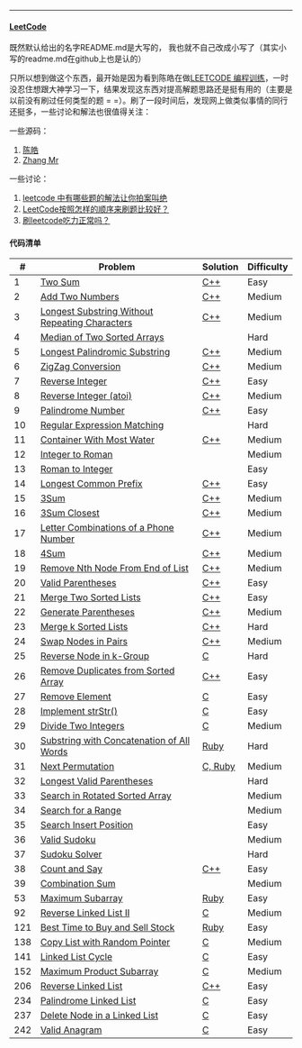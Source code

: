 
---
#### [LeetCode](https://leetcode.com/problemset/algorithms/)

既然默认给出的名字README.md是大写的， 我也就不自己改成小写了（其实小写的readme.md在github上也是认的）

只所以想到做这个东西，最开始是因为看到陈皓在做[LEETCODE 编程训练](http://www.coolshell.cn/articles/12052.html)，一时没忍住想跟大神学习一下，结果发现这东西对提高解题思路还是挺有用的（主要是以前没有刷过任何类型的题 =  =）。刷了一段时间后，发现网上做类似事情的同行还挺多，一些讨论和解法也很值得关注：

一些源码：

1. [陈皓](https://github.com/haoel/leetcode)
2. [Zhang Mr](https://github.com/gzwl/leetcode)

一些讨论：

1. [leetcode 中有哪些题的解法让你拍案叫绝](https://www.zhihu.com/question/35485418)
2. [LeetCode按照怎样的顺序来刷题比较好？](https://www.zhihu.com/question/36738189)
3. [刷leetcode吃力正常吗？](https://www.zhihu.com/question/31092580)

#### 代码清单

|#   | Problem   | Solution | Difficulty	|
|--	 |--		 |--		|--             |
|1	 | [Two Sum](https://leetcode.com/problems/two-sum)  | [C++](algorithms/two-sum) | Easy |
|2	 | [Add Two Numbers](https://leetcode.com/problems/add-two-numbers) | [C++](algorithms/add-two-numbers) | Medium |
|3   | [Longest Substring Without Repeating Characters](https://leetcode.com/problems/longest-substring-without-repeating-characters)| [C++](algorithms/longest-substring-without-repeating-characters) | Medium |
|4   | [Median of Two Sorted Arrays](https://leetcode.com/problems/median-of-two-sorted-arrays) | | Hard |
|5   | [Longest Palindromic Substring](https://leetcode.com/problems/longest-palindromic-substring)| [C++](algorithms/longest-palindromic-substring) | Medium |
|6   | [ZigZag Conversion](https://leetcode.com/problems/zigzag-conversion)| [C++](algorithms/zigzag-conversion) | Medium |
|7   | [Reverse Integer](https://leetcode.com/problems/reverse-integer)| [C++](algorithms/reverse-integer) | Easy |
|8   | [Reverse Integer (atoi)](https://leetcode.com/problems/string-to-integer-atoi)| [C++](algorithms/string-to-integer-atoi) | Medium |
|9   | [Palindrome Number ](https://leetcode.com/problems/palindrome-number)| [C++](algorithms/palindrome-number) | Easy |
|10  | [Regular Expression Matching](https://leetcode.com/problems/regular-expression-matching) | | Hard |
|11  | [Container With Most Water](https://leetcode.com/problems/container-with-most-water)| [C++](algorithms/container-with-most-water) | Medium |
|12  | [Integer to Roman](https://leetcode.com/problems/integer-to-roman)|  | Medium |
|13  | [Roman to Integer](https://leetcode.com/problems/roman-to-integer)|  | Easy |
|14  | [Longest Common Prefix](https://leetcode.com/problems/longest-common-prefix)| [C++](algorithms/longest-common-prefix) | Easy |
|15  | [3Sum](https://leetcode.com/problems/3sum)| [C++](algorithms/3sum) | Medium |
|16  | [3Sum Closest](https://leetcode.com/problems/3sum-closest)| [C++](algorithms/3sum-closest) | Medium |
|17  | [Letter Combinations of a Phone Number](https://leetcode.com/problems/letter-combinations-of-a-phone-number)| [C++](algorithms/letter-combinations-of-a-phone-number) | Medium |
|18	 | [4Sum](https://leetcode.com/problems/4sum) | [C++](algorithms/4sum)| Medium	|
|19  | [Remove Nth Node From End of List](https://leetcode.com/problems/remove-nth-node-from-end-of-list) | [C++](algorithms/remove-nth-node-from-end-of-list) | Medium |
|20  | [Valid Parentheses](https://leetcode.com/problems/valid-parentheses)| [C++](algorithms/valid-parentheses) | Easy |
|21  | [Merge Two Sorted Lists](https://leetcode.com/problems/merge-two-sorted-lists)| [C++](algorithms/merge-two-sorted-lists) | Easy |
|22	 | [Generate Parentheses](https://leetcode.com/problems/generate-parentheses) | [C++](algorithms/generate-parentheses) | Medium |
|23	 | [Merge k Sorted Lists](https://leetcode.com/problems/merge-k-sorted-lists)  | [C++](algorithms/merge-k-sorted-lists) | Hard |
|24	 | [Swap Nodes in Pairs](https://leetcode.com/problems/swap-nodes-in-pairs) | [C++](algorithms/swap-nodes-in-pairs) | Medium |
|25	 | [Reverse Node in k-Group](https://leetcode.com/problems/reverse-nodes-in-k-group) | [C](algorithms/reverse-nodes-in-k-group) | Hard |
|26  | [Remove Duplicates from Sorted Array](https://leetcode.com/problems/remove-duplicates-from-sorted-array)| [C++](algorithms/remove-duplicates-from-sorted-array) | Easy |
|27  | [Remove Element](https://leetcode.com/problems/remove-element)|[C](algorithms/remove-element) | Easy |
|28  | [Implement strStr()](https://leetcode.com/problems/implement-strstr)|[C](algorithms/implement-strstr) | Easy |
|29  | [Divide Two Integers](https://leetcode.com/problems/divide-two-integers)|[C](algorithms/divide-two-integers) | Medium |
|30  | [Substring with Concatenation of All Words](https://leetcode.com/problems/substring-with-concatenation-of-all-words)|[Ruby](algorithms/substring-with-concatenation-of-all-words) | Hard |
|31  | [Next Permutation](https://leetcode.com/problems/next-permutation)|[C, Ruby](algorithms/next-permutation) | Medium |
|32  | [Longest Valid Parentheses](https://leetcode.com/problems/longest-valid-parentheses)| | Hard |
|33  | [Search in Rotated Sorted Array](https://leetcode.com/problems/search-in-rotated-sorted-array)| | Medium |
|34  | [Search for a Range](https://leetcode.com/problems/search-for-a-range)| | Medium |
|35  | [Search Insert Position](https://leetcode.com/problems/search-insert-position)| | Easy |
|36  | [Valid Sudoku](https://leetcode.com/problems/valid-sudoku)| | Medium |
|37  | [Sudoku Solver](https://leetcode.com/problems/sudoku-solver)| | Hard |
|38  | [Count and Say](https://leetcode.com/problems/count-and-say)| [C++](algorithms/count-and-say) | Easy |
|39  | [Combination Sum](https://leetcode.com/problems/combination-sum)| | Medium |
|53  | [Maximum Subarray](https://leetcode.com/problems/maximum-subarray/)|[Ruby](algorithms/maximum-subarray) | Easy |
|92	 | [Reverse Linked List II](https://leetcode.com/problems/reverse-linked-list-ii) | [C](algorithms/reverse-linked-list-ii) | Medium |
|121 | [Best Time to Buy and Sell Stock](https://leetcode.com/problems/best-time-to-buy-and-sell-stock) | [Ruby](algorithms/best-time-to-buy-and-sell-stock) | Easy|
|138 | [Copy List with Random Pointer](https://leetcode.com/problems/copy-list-with-random-pointer) | [C](algorithms/copy-list-with-random-pointer) | Medium |
|141 | [Linked List Cycle](https://leetcode.com/problems/linked-list-cycle) | [C](algorithms/linked-list-cycle) | Easy|
|152 | [Maximum Product Subarray](https://leetcode.com/problems/maximum-product-subarray) | [C](algorithms/maximum-product-subarray) | Medium|
|206 | [Reverse Linked List](https://leetcode.com/problems/reverse-linked-list)| [C++](algorithms/reverse-linked-list) | Easy |
|234 | [Palindrome Linked List](https://leetcode.com/problems/palindrome-linked-list)| [C](algorithms/palindrome-linked-list) | Easy |
|237 | [Delete Node in a Linked List](https://leetcode.com/problems/delete-node-in-a-linked-list/)| [C](algorithms/delete-node-in-a-linked-list) | Easy |
|242 | [Valid Anagram](https://leetcode.com/problems/valid-anagram)| [C](algorithms/valid-anagram) | Easy |

